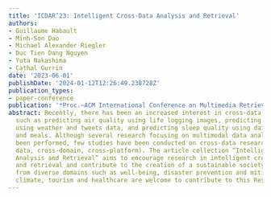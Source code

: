 ```yaml
---
title: 'ICDAR’23: Intelligent Cross-Data Analysis and Retrieval'
authors:
- Guillaume Habault
- Minh-Son Dao
- Michael Alexander Riegler
- Duc Tien Dang Nguyen
- Yuta Nakashima
- Cathal Gurrin
date: '2023-06-01'
publishDate: '2024-01-12T12:26:49.238728Z'
publication_types:
- paper-conference
publication: '*Proc.~ACM International Conference on Multimedia Retrieval*'
abstract: Recently, there has been an increased interest in cross-data research problems,
  such as predicting air quality using life logging images, predicting congestion
  using weather and tweets data, and predicting sleep quality using daily exercises
  and meals. Although several research focusing on multimodal data analytics have
  been performed, few studies have been conducted on cross-data research (e.g., cross-modal
  data, cross-domain, cross-platform). The article collection “Intelligent Cross-Data
  Analysis and Retrieval” aims to encourage research in intelligent cross-data analytics
  and retrieval and contribute to the creation of a sustainable society. Researchers
  from diverse domains such as well-being, disaster prevention and mitigation, mobility,
  climate, tourism and healthcare are welcome to contribute to this Research Topic.
---
```

